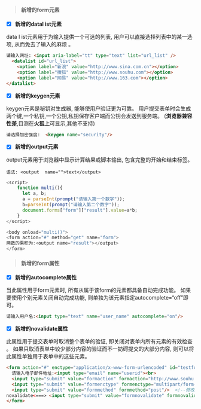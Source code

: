 > #### 新增的form元素

* [x] **新增的datal ist元素**

data l ist元素用于为输入提供一个可选的列表, 用户可以直接选择列表中的某一选项, 从而免去了输入的麻烦 。

```HTML
请输入网址: <input aria-label="tt" type="text" list="url_list" />
  <datalist id="url_list">
    <option label="新浪" value="http://www.sina.com.cn"></option>
    <option label="搜狐" value="http://www.souhu.com"></option>
    <option label="网易" value="http://www.163.com"></option>
</datalist>
```

* [x] **新增的keygen元素**

keygen元素是秘钥对生成器, 能够使用户验证更为可靠。 用户提交表单时会生成两个键,一个私钥,一个公钥,私钥保存客户端而公钥会发送到服务端。 \(**浏览器兼容性差**,目测在**火狐上**可显示,其他不支持\)

```HTML
请选择加密强度:  <keygen name="security"/>
```

* [x] **新增的output元素**

output元素用于浏览器中显示计算结果或脚本输出, 包含完整的开始和结束标签。

`语法: <output  name="">text</output>`

```js
<script>
    function multi(){
      let a, b;
      a = parseInt(prompt("请输入第一个数字"));
      b=parseInt(prompt("请输入第二个数字"));
      document.forms["form"]["result"].value=a*b;
    }
</script>

<body onload="multi()">
<form action="#" method="get" name="form">
两数的乘积为:<output name="result"></output>
</form>
```

> #### 新增的form属性

* [x] **新增的autocomplete属性**

当此属性用于form元素时, 所有从属于该form的元素都具备自动完成功能。 如果要使用个别元素关闭自动完成功能, 则单独为该元素指定autocomplete=“off”即可。

```HTML
请输入用户名:<input type="text" name="user_name" autocomplete="on"/>
```

* [x] **新增的novalidate属性**

此属性用于提交表单时取消整个表单的验证, 即关闭对表单内所有元素的有效检查 。 如果只取消表单中较少部分内容的验证而不一妨碍提交的大部分内容, 则可以将此属性单独用于表单中的这些元素。

```HTML
<form action="#" enctype="application/x-www-form-urlencoded" id="testform" method="get" novalidate>
  请输入电子邮件地址:<input type="email" name="userid"><br>
  <input type="submit" value="formaction" formaction="http://www.souhu.com"/> <!--修改跳转的路径-->
  <input type="submit" value="formenctype" formenctype="multipart/form-data"/> <!-- 修改enctype类型-->
  <input type="submit" value="formmethod" formmethod="post"/>  <!--修改请求的方式-->
novalidate<===> <input type="submit" value="formnovalidate" formnovalidate="formnovalidate" >  <!--表单验证是否开启-->
</form>
```





